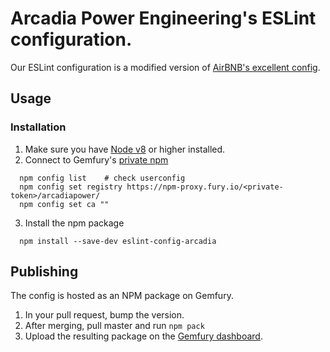 # Arcadia Power Engineering's ESLint configuration.

Our ESLint configuration is a modified version of [AirBNB's excellent config](https://github.com/airbnb/javascript).

## Usage

### Installation
1. Make sure you have [Node v8](https://nodejs.org/dist/v8.9.4/node-v8.9.4.pkg) or higher installed.
2. Connect to Gemfury's [private npm](https://manage.fury.io/dashboard/arcadiapower/intro?kind=js)
  ```
    npm config list    # check userconfig
    npm config set registry https://npm-proxy.fury.io/<private-token>/arcadiapower/
    npm config set ca ""
  ```
3. Install the npm package
  ```
    npm install --save-dev eslint-config-arcadia
  ```

## Publishing
The config is hosted as an NPM package on Gemfury.

1. In your pull request, bump the version.
2. After merging, pull master and run `npm pack`
3. Upload the resulting package on the [Gemfury dashboard](https://manage.fury.io/dashboard/arcadiapower).
